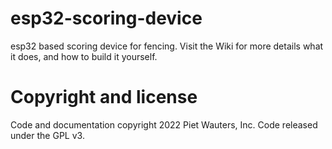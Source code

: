 # esp32-scoring-device
esp32 based scoring device for fencing.
Visit the Wiki for more details what it does, and how to build it yourself.

# Copyright and license
Code and documentation copyright 2022 Piet Wauters, Inc. Code released under the GPL v3.
